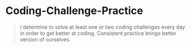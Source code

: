 # Coding-Challenge-Practice
> I determine to solve at least one or two coding challenges every day in order to get better at coding.
> Consistent practice brings better version of ourselves.
